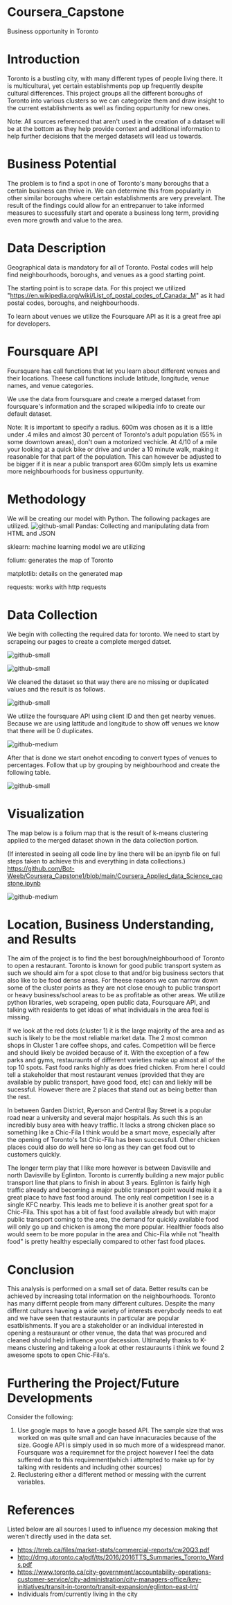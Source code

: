 # Coursera_Capstone
Business opportunity in Toronto


# **Introduction**

Toronto is a bustling city, with many different types of people living there. It is multicultural, yet certain establishments pop up frequently despite cultural differences. This project groups all the different boroughs of Toronto into various clusters so we can categorize them and draw insight to the current establishments as well as finding oppurtunity for new ones. 

Note: All sources referenced that aren't used in the creation of a dataset will be at the bottom as they help provide context and additional information to help further decisions that the merged datasets will lead us towards.

# Business Potential

The problem is to find a spot in one of Toronto's many boroughs that a certain business can thrive in. We can determine this from popularity in other similar boroughs where certain establishments are very prevelant. The result of the findings could allow for an entrepanuer to take informed measures to sucessfully start and operate a business long term, providing even more growth and value to the area.

# Data Description

Geographical data is mandatory for all of Toronto. Postal codes will help find neighbourhoods, boroughs, and venues as a good starting point.

The starting point is to scrape data. For this project we utilized "https://en.wikipedia.org/wiki/List_of_postal_codes_of_Canada:_M" as it had postal codes, boroughs, and neighbourhoods. 

To learn about venues we utilize the Foursquare API as it is a great free api for developers.


# Foursquare API

Foursquare has call functions that let you learn about different venues and their locations. Theese call functions include latitude, longitude, venue names, and venue categories.

We use the data from foursquare and create a merged dataset from foursquare's information and the scraped wikipedia info to create our default dataset.


Note: It is important to specify a radius. 600m was chosen as it is a little under .4 miles and almost 30 percent of Toronto's adult population (55% in some downtown areas), don't own a motorized vechicle. At 4/10 of a mile your looking at a quick bike or drive and under a 10 minute walk, making it reasonable for that part of the population. This can however be adjusted to be bigger if it is near a public transport area 600m simply lets us examine more neighbourhoods for business oppurtunity.



# Methodology
We will be creating our model with Python. The following packages are utilized.
![github-small](https://github.com/Bot-Weeb/Coursera_Capstone1/blob/main/assets/Required%20libraries.JPG)
Pandas: Collecting and manipulating data from HTML and JSON

sklearn: machine learning model we are utilizing

folium: generates the map of Toronto

matplotlib: details on the generated map

requests: works with http requests

# Data Collection

We begin with collecting the required data for toronto. We need to start by scrapeing our pages to create a complete merged datset.


![github-small](https://github.com/Bot-Weeb/Coursera_Capstone1/blob/main/assets/Part%201%20of%20Merged%20dataset.JPG)


![github-small](https://github.com/Bot-Weeb/Coursera_Capstone1/blob/main/assets/part%202%20of%20merged%20dataset.JPG)

We cleaned the dataset so that way there are no missing or duplicated values and the result is as follows.


![github-small](https://github.com/Bot-Weeb/Coursera_Capstone1/blob/main/assets/merged%20dataset%20result.JPG)

We utilize the foursquare API using client ID and then get nearby venues. Because we are using lattitude and longitude to show off venues we know that there will be 0 duplicates.

![github-medium](https://github.com/Bot-Weeb/Coursera_Capstone1/blob/main/assets/nearby%20venues.JPG)

After that is done we start onehot encoding to convert types of venues to percentages. Follow that up by grouping by neighbourhood and create the following table.


![github-small](https://github.com/Bot-Weeb/Coursera_Capstone1/blob/main/assets/top%2010.JPG)

# Visualization

The map below is a folium map that is the result of k-means clustering applied to the merged dataset shown in the data collection portion.

(If interested in seeing all code line by line there will be an ipynb file on full steps taken to achieve this and everything in data collections.)
https://github.com/Bot-Weeb/Coursera_Capstone1/blob/main/Coursera_Applied_data_Science_capstone.ipynb


![github-medium](https://github.com/Bot-Weeb/Coursera_Capstone1/blob/main/assets/map.JPG)

# Location, Business Understanding, and Results

The aim of the project is to find the best borough/neighbourhood of Toronto to open a restaurant. Toronto is known for good public transport system as such we should aim for a spot close to that and/or big business sectors that also like to be food dense areas. For theese reasons we can narrow down some of the cluster points as they are not close enough to public transport or heavy business/school areas to be as profitable as other areas. We utilize python libraries, web scrapeing, open public data, Foursquare API, and talking with residents to get ideas of what individuals in the area feel is missing.   

If we look at the red dots (cluster 1) it is the large majority of the area and as such is likely to be the most reliable market data.
The 2 most common shops in Cluster 1 are coffee shops, and cafes. Competition will be fierce and should likely be avoided because of it. With the exception of a few parks and gyms, restauraunts of different varieties make up almost all of the top 10 spots. Fast food ranks highly as does fried chicken. From here I could tell a stakeholder that most restaurant venues (provided that they are available by public transport, have good food, etc) can and liekly will be sucessful. However there are 2 places that stand out as being better than the rest.

In between Garden District, Ryerson and Central Bay Street is a popular road near a university and several major hospitals. As such this is an incredibly busy area with heavy traffic. It lacks a strong chicken place so something like a Chic-Fila I think would be a smart move, especially after the opening of Toronto's 1st Chic-Fila has been successfull. Other chicken places could also do well here so long as they can get food out to customers quickly.

The longer term play that I like more however is between Davisville and north Davisville by Eglinton. Toronto is currently building a new major public transport line that plans to finish in about 3 years. Eglinton is fairly high traffic already and becoming a major public transport point would make it a great place to have fast food around. The only real competition I see is a single KFC nearby. This leads me to believe it is another great spot for a Chic-Fila. This spot has a bit of fast food available already but with major public transport coming to the area, the demand for quickly available food will only go up and chicken is among the more popular. Healthier foods also would seem to be more popular in the area and Chic-Fila while not "health food" is pretty healthy especially compared to other fast food places.

# Conclusion

This analysis is performed on a small set of data. Better results can be achieved by increasing total information on the neighbourhoods. Toronto has many differnt people from many different cultures. Despite the many differnt cultures haveing a wide variety of interests everybody needs to eat and we have seen that restauraunts in particular are popular esatblishments. If you are a stakeholder or an individual interested in opening a restauraunt or other venue, the data that was procured and cleaned should help influence your decession. Ultimately thanks to K-means clustering and takeing a look at other restauraunts i think we found 2 awesome spots to open Chic-Fila's.

# Furthering the Project/Future Developments

Consider the following:
1.   Use google maps to have a google based API. The sample size that was worked on was quite small and can have innacuracies because of the size. Google API is simply used in so much more of a widespread manor. Foursquare was a requiremnet for the project however I feel the data suffered due to this requirement(which i attempted to make up for by talking with residents and including other sources)
2.   Reclustering either a different method or messing with the current variables. 

# References

Listed below are all sources I used to influence my decession making that weren't directly used in the data set.



*   https://trreb.ca/files/market-stats/commercial-reports/cw20Q3.pdf
*   http://dmg.utoronto.ca/pdf/tts/2016/2016TTS_Summaries_Toronto_Wards.pdf
*   https://www.toronto.ca/city-government/accountability-operations-customer-service/city-administration/city-managers-office/key-initiatives/transit-in-toronto/transit-expansion/eglinton-east-lrt/
*   Individuals from/currently living in the city
